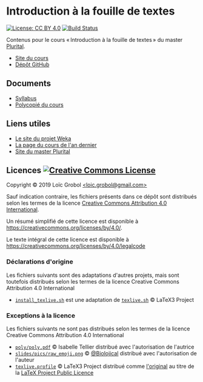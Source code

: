 Introduction à la fouille de textes
===================================

[![License: CC BY 4.0](https://licensebuttons.net/l/by/4.0/80x15.png)](https://creativecommons.org/licenses/by/4.0/)
[![Build Status](https://travis-ci.org/LoicGrobol/intro-fouille-textes.svg?branch=master)](https://travis-ci.org/LoicGrobol/intro-fouille-textes)

Contenus pour le cours « Introduction à la fouille de textes » du master [Plurital](http://plurital.org).

- [Site du cours](https://loicgrobol.github.io/intro-fouille-textes/)
- [Dépôt GitHub](https://github.com/LoicGrobol/intro-fouille-textes)

## Documents

- [Syllabus](https://github.com/LoicGrobol/intro-fouille-textes/releases/download/stable/syllabus.pdf)
- [Polycopié du
  cours](https://github.com/LoicGrobol/intro-fouille-textes/releases/download/stable/poly.pdf)

## Liens utiles

- [Le site du projet Weka](https://www.cs.waikato.ac.nz/ml/weka/)
- [La page du cours de l'an dernier](archives/2019)
- [Site du master Plurital](http://plurital.org)

## Licences <a rel="license" href="http://creativecommons.org/licenses/by/4.0/"><img alt="Creative Commons License" style="border-width:0" src="https://i.creativecommons.org/l/by/4.0/88x31.png"/></a>

Copyright © 2019 Loïc Grobol [\<loic.grobol@gmail.com\>](mailto:loic.grobol@gmail.com)

Sauf indication contraire, les fichiers présents dans ce dépôt sont distribués selon les termes de
la licence [Creative Commons Attribution 4.0
International](https://creativecommons.org/licenses/by/4.0/).

Un résumé simplifié de cette licence est disponible à <https://creativecommons.org/licenses/by/4.0/>.

Le texte intégral de cette licence est disponible à
<https://creativecommons.org/licenses/by/4.0/legalcode>

### Déclarations d'origine

Les fichiers suivants sont des adaptations d'autres projets, mais sont toutefois distribués selon
les termes de la licence Creative Commons Attribution 4.0 International

- [`install_texlive.sh`](install_texlive.sh) est une adaptation de [`texlive.sh`](https://github.com/latex3/latex3/blob/master/support/texlive.sh) © LaTeX3 Project

### Exceptions à la licence

Les fichiers suivants ne sont pas distribués selon les termes de la licence Creative Commons
Attribution 4.0 International

- [`poly/poly.pdf`](poly/poly.pdf) © Isabelle Tellier distribué avec l'autorisation de l'autrice
- [`slides/pics/raw_emoji.png`](slides/pics/raw_emoji.png) ©
  [\@Biolojical](https://twitter.com/biolojical/status/949344635310059520) distribué avec
  l'autorisation de l'auteur
- [`texlive.profile`](texlive.profile) © LaTeX3 Project distribué comme
  [l'original](https://github.com/latex3/latex3/blob/master/support/texlive.profile) au titre de la
  [LaTeX Project Public Licence](https://github.com/latex3/latex3/blob/master/LICENSE)
